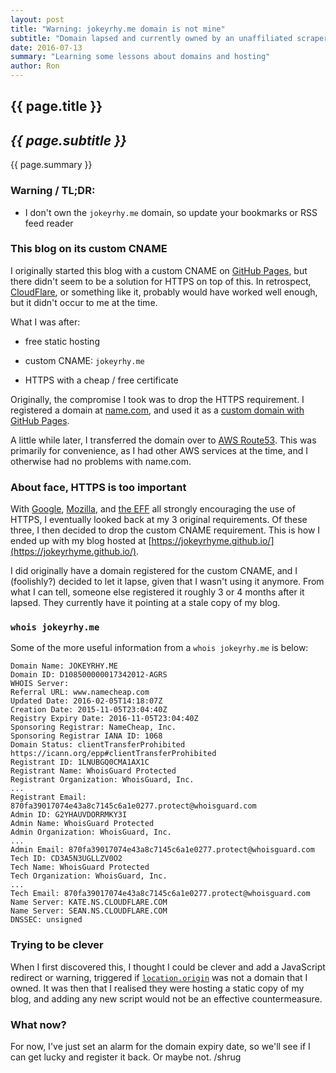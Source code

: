 ```yaml
---
layout: post
title: "Warning: jokeyrhy.me domain is not mine"
subtitle: "Domain lapsed and currently owned by an unaffiliated scraper"
date: 2016-07-13
summary: "Learning some lessons about domains and hosting"
author: Ron
---
```


## {{ page.title }}

## _{{ page.subtitle }}_

{{ page.summary }}


### Warning / TL;DR:

- I don't own the `jokeyrhy.me` domain, so update your bookmarks or RSS feed reader


### This blog on its custom CNAME

I originally started this blog with a custom CNAME on [GitHub Pages](https://pages.github.com/),
but there didn't seem to be a solution for HTTPS on top of this.
In retrospect, [CloudFlare](https://www.cloudflare.com/), or something like it,
probably would have worked well enough, but it didn't occur to me at the time.

What I was after:

- free static hosting

- custom CNAME: `jokeyrhy.me`

- HTTPS with a cheap / free certificate

Originally, the compromise I took was to drop the HTTPS requirement.
I registered a domain at [name.com](https://www.name.com/),
and used it as a [custom domain with GitHub Pages](https://help.github.com/articles/using-a-custom-domain-with-github-pages/).

A little while later,
I transferred the domain over to [AWS Route53](https://aws.amazon.com/route53/).
This was primarily for convenience, as I had other AWS services at the time,
and I otherwise had no problems with name.com.


### About face, HTTPS is too important

With [Google](https://webmasters.googleblog.com/2014/08/https-as-ranking-signal.html),
[Mozilla](https://blog.mozilla.org/security/2015/04/30/deprecating-non-secure-http/),
and [the EFF](https://www.eff.org/https-everywhere)
all strongly encouraging the use of HTTPS,
I eventually looked back at my 3 original requirements.
Of these three, I then decided to drop the custom CNAME requirement.
This is how I ended up with my blog hosted at
[https://jokeyrhyme.github.io/](https://jokeyrhyme.github.io/).

I did originally have a domain registered for the custom CNAME,
and I (foolishly?) decided to let it lapse,
given that I wasn't using it anymore. From what I can tell,
someone else registered it roughly 3 or 4 months after it lapsed.
They currently have it pointing at a stale copy of my blog.


### `whois jokeyrhy.me`

Some of the more useful information from a `whois jokeyrhy.me` is below:

```
Domain Name: JOKEYRHY.ME
Domain ID: D108500000017342012-AGRS
WHOIS Server:
Referral URL: www.namecheap.com
Updated Date: 2016-02-05T14:18:07Z
Creation Date: 2015-11-05T23:04:40Z
Registry Expiry Date: 2016-11-05T23:04:40Z
Sponsoring Registrar: NameCheap, Inc.
Sponsoring Registrar IANA ID: 1068
Domain Status: clientTransferProhibited https://icann.org/epp#clientTransferProhibited
Registrant ID: 1LNUBGQ0CMA1AX1C
Registrant Name: WhoisGuard Protected
Registrant Organization: WhoisGuard, Inc.
...
Registrant Email: 870fa39017074e43a8c7145c6a1e0277.protect@whoisguard.com
Admin ID: G2YHAUVDORRMKY3I
Admin Name: WhoisGuard Protected
Admin Organization: WhoisGuard, Inc.
...
Admin Email: 870fa39017074e43a8c7145c6a1e0277.protect@whoisguard.com
Tech ID: CD3A5N3UGLLZV0O2
Tech Name: WhoisGuard Protected
Tech Organization: WhoisGuard, Inc.
...
Tech Email: 870fa39017074e43a8c7145c6a1e0277.protect@whoisguard.com
Name Server: KATE.NS.CLOUDFLARE.COM
Name Server: SEAN.NS.CLOUDFLARE.COM
DNSSEC: unsigned
```


### Trying to be clever

When I first discovered this,
I thought I could be clever and add a JavaScript redirect or warning,
triggered if [`location.origin`](https://developer.mozilla.org/en-US/docs/Web/API/HTMLHyperlinkElementUtils/origin)
was not a domain that I owned.
It was then that I realised they were hosting a static copy of my blog,
and adding any new script would not be an effective countermeasure.


### What now?

For now, I've just set an alarm for the domain expiry date,
so we'll see if I can get lucky and register it back.
Or maybe not. /shrug

